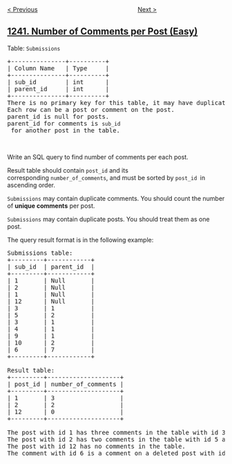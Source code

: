 <!--|This file generated by command(leetcode description); DO NOT EDIT.    |-->
<!--+----------------------------------------------------------------------+-->
<!--|@author    openset <openset.wang@gmail.com>                           |-->
<!--|@link      https://github.com/openset                                 |-->
<!--|@home      https://github.com/openset/leetcode                        |-->
<!--+----------------------------------------------------------------------+-->

[< Previous](https://github.com/openset/leetcode/tree/master/problems/tiling-a-rectangle-with-the-fewest-squares "Tiling a Rectangle with the Fewest Squares")
　　　　　　　　　　　　　　　　
[Next >](https://github.com/openset/leetcode/tree/master/problems/web-crawler-multithreaded "Web Crawler Multithreaded")

## [1241. Number of Comments per Post (Easy)](https://leetcode.com/problems/number-of-comments-per-post "每个帖子的评论数")

<p>Table: <code>Submissions</code></p>

<pre>+---------------+----------+
| Column Name   | Type     |
+---------------+----------+
| sub_id        | int      |
| parent_id     | int      |
+---------------+----------+
There is no primary key for this table, it may have duplicate rows.
Each row can be a post or comment on the post.
parent_id is null for posts.
parent_id for comments is <code>sub_id</code> for another post in the table.
</pre>

<p>&nbsp;</p>

<p>Write an SQL query to find number of comments per each post.</p>

<p>Result table should contain <code>post_id</code> and its corresponding&nbsp;<code>number_of_comments</code>, and&nbsp;must be sorted by <code>post_id&nbsp;</code>in ascending order.</p>

<p><code>Submissions</code> may contain duplicate comments. You should count the number of <strong>unique comments</strong> per post.</p>

<p><code>Submissions</code> may contain duplicate posts. You should treat them as one post.</p>

<p>The query result format is in the following example:</p>

<pre>Submissions table:
+---------+------------+
| sub_id  | parent_id  |
+---------+------------+
| 1       | Null       |
| 2       | Null       |
| 1       | Null       |
| 12      | Null       |
| 3       | 1          |
| 5       | 2          |
| 3       | 1          |
| 4       | 1          |
| 9       | 1          |
| 10      | 2          |
| 6       | 7          |
+---------+------------+

Result table:
+---------+--------------------+
| post_id | number_of_comments |
+---------+--------------------+
| 1       | 3                  |
| 2       | 2                  |
| 12      | 0                  |
+---------+--------------------+

The post with id 1 has three comments in the table with id 3, 4 and 9. The comment with id 3 is repeated in the table, we counted it <strong>only once</strong>.
The post with id 2 has two comments in the table with id 5 and 10.
The post with id 12 has no comments in the table.
The comment with id 6 is a comment on a deleted post with id 7 so we ignored it.
</pre>
